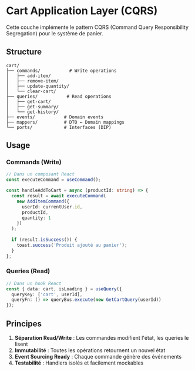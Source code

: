 # Cart Application Layer (CQRS)

Cette couche implémente le pattern CQRS (Command Query Responsibility Segregation) pour le système de panier.

## Structure

```
cart/
├── commands/           # Write operations
│   ├── add-item/
│   ├── remove-item/
│   ├── update-quantity/
│   └── clear-cart/
├── queries/           # Read operations
│   ├── get-cart/
│   ├── get-summary/
│   └── get-history/
├── events/           # Domain events
├── mappers/          # DTO ↔ Domain mappings
└── ports/            # Interfaces (DIP)
```

## Usage

### Commands (Write)
```typescript
// Dans un composant React
const executeCommand = useCommand();

const handleAddToCart = async (productId: string) => {
  const result = await executeCommand(
    new AddItemCommand({
      userId: currentUser.id,
      productId,
      quantity: 1
    })
  );
  
  if (result.isSuccess()) {
    toast.success('Produit ajouté au panier');
  }
};
```

### Queries (Read)
```typescript
// Dans un hook React
const { data: cart, isLoading } = useQuery({
  queryKey: ['cart', userId],
  queryFn: () => queryBus.execute(new GetCartQuery(userId))
});
```

## Principes

1. **Séparation Read/Write** : Les commandes modifient l'état, les queries le lisent
2. **Immutabilité** : Toutes les opérations retournent un nouvel état
3. **Event Sourcing Ready** : Chaque commande génère des événements
4. **Testabilité** : Handlers isolés et facilement mockables